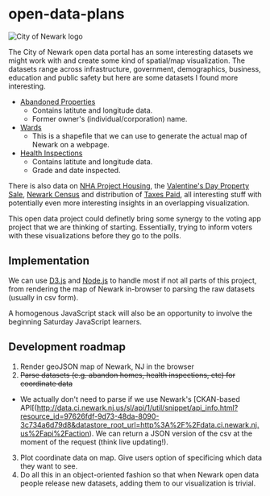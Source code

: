 # open-data-plans

![City of Newark logo](http://www.ci.newark.nj.us/wp-content/uploads/2014/08/logo_CityNewark_600px.png)

The City of Newark open data portal has an some interesting datasets we might work with and create some kind of spatial/map visualization. The datasets range across infrastructure, government, demographics, business, education and public safety but here are some datasets I found more interesting.

- [Abandoned Properties](http://data.ci.newark.nj.us/dataset/abandoned-properties)
  - Contains latitute and longitude data.
  - Former owner's (individual/corporation) name.
- [Wards](http://data.ci.newark.nj.us/dataset/wards)
  - This is a shapefile that we can use to generate the actual map of Newark on a webpage.
- [Health Inspections](http://data.ci.newark.nj.us/dataset/health-inspections)
  - Contains latitute and longitude data.
  - Grade and date inspected.

There is also data on [NHA Project Housing](http://data.ci.newark.nj.us/dataset/nha-projects), the [Valentine's Day Property Sale](http://data.ci.newark.nj.us/dataset/valentine-s-day-property-sale), [Newark Census](http://data.ci.newark.nj.us/dataset/newark-census-block-group-polygon) and distribution of [Taxes Paid](http://data.ci.newark.nj.us/dataset/taxes-paid-2014), all interesting stuff with potentially even more interesting insights in an overlapping visualization.

This open data project could definetly bring some synergy to the voting app project that we are thinking of starting. Essentially, trying to inform voters with these visualizations before they go to the polls.

## Implementation

We can use [D3.js](https://github.com/mbostock/d3) and [Node.js](https://github.com/nodejs/node) to handle most if not all parts of this project, from rendering the map of Newark in-browser to parsing the raw datasets (usually in csv form).

A homogenous JavaScript stack will also be an opportunity to involve the beginning Saturday JavaScript learners.

Development roadmap
---
1. Render geoJSON map of Newark, NJ in the browser
2. ~~Parse datasets (e.g. abandon homes, health inspections, etc) for coordinate data~~
  - We actually don't need to parse if we use Newark's [CKAN-based API[(http://data.ci.newark.nj.us/sl/api/1/util/snippet/api_info.html?resource_id=97626fdf-9d73-48da-8090-3c734a6d79d8&datastore_root_url=http%3A%2F%2Fdata.ci.newark.nj.us%2Fapi%2Faction). We can return a JSON version of the csv at the moment of the request (think live updating!).
3. Plot coordinate data on map. Give users option of specificing which data they want to see.
4. Do all this in an object-oriented fashion so that when Newark open data people release new datasets, adding them to our visualization is trivial.
